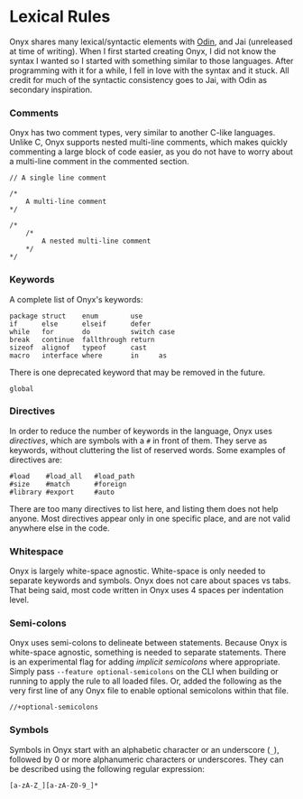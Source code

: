 # Lexical Rules
Onyx shares many lexical/syntactic elements with [Odin](https://odin-lang.org), and Jai (unreleased at time of writing). When I first started creating Onyx, I did not know the syntax I wanted so I started with something similar to those languages. After programming with it for a while, I fell in love with the syntax and it stuck. All credit for much of the syntactic consistency goes to Jai, with Odin as secondary inspiration.

### Comments
Onyx has two comment types, very similar to another C-like languages. Unlike C, Onyx supports nested multi-line comments, which makes quickly commenting a large block of code easier, as you do not have to worry about a multi-line comment in the commented section.
```onyx
// A single line comment

/*
	A multi-line comment
*/

/*
	/*
		A nested multi-line comment
	*/
*/
```

### Keywords
A complete list of Onyx's keywords:
```onyx
package struct    enum        use
if      else      elseif      defer
while   for       do          switch case
break   continue  fallthrough return
sizeof  alignof   typeof      cast
macro   interface where       in     as
```

There is one deprecated keyword that may be removed in the future.
```onyx
global
```

### Directives
In order to reduce the number of keywords in the language, Onyx uses *directives*, which are symbols with a `#` in front of them. They serve as keywords, without cluttering the list of reserved words. Some examples of directives are:
```onyx
#load    #load_all   #load_path
#size    #match      #foreign
#library #export     #auto
```
There are too many directives to list here, and listing them does not help anyone. Most directives appear only in one specific place, and are not valid anywhere else in the code.

### Whitespace
Onyx is largely white-space agnostic. White-space is only needed to separate keywords and symbols. Onyx does not care about spaces vs tabs. That being said, most code written in Onyx uses 4 spaces per indentation level.

### Semi-colons
Onyx uses semi-colons to delineate between statements. Because Onyx is white-space agnostic, something is needed to separate statements. There is an experimental flag for adding *implicit semicolons* where appropriate. Simply pass `--feature optional-semicolons` on the CLI when building or running to apply the rule to all loaded files. Or, added the following as the very first line of any Onyx file to enable optional semicolons within that file.

```onyx
//+optional-semicolons
```

### Symbols
Symbols in Onyx start with an alphabetic character or an underscore (`_`), followed by 0 or more alphanumeric characters or underscores. They can be described using the following regular expression:
```regex 
[a-zA-Z_][a-zA-Z0-9_]*
```

